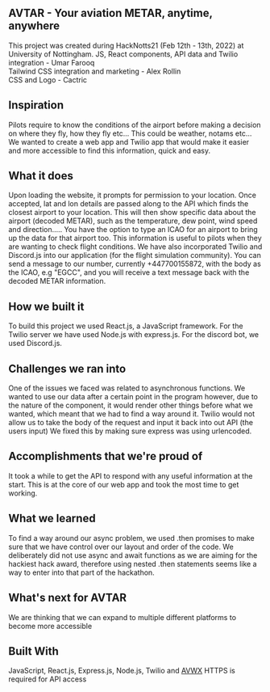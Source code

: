 ## AVTAR - Your aviation METAR, anytime, anywhere
This project was created during HackNotts21 (Feb 12th - 13th, 2022) at University of Nottingham.
JS, React components, API data and Twilio integration - Umar Farooq  
Tailwind CSS integration and marketing - Alex Rollin  
CSS and Logo - Cactric

## Inspiration

Pilots require to know the conditions of the airport before making a decision on where they fly, how they fly etc... This could be weather, notams etc... We wanted to create a web app and Twilio app that would make it easier and more accessible to find this information, quick and easy.

## What it does

Upon loading the website, it prompts for permission to your location. Once accepted, lat and lon details are passed along to the API which finds the closest airport to your location. This will then show specific data about the airport (decoded METAR), such as the temperature, dew point, wind speed and direction..... You have the option to type an ICAO for an airport to bring up the data for that airport too. This information is useful to pilots when they are wanting to check flight conditions. We have also incorporated Twilio and Discord.js into our application (for the flight simulation community). You can send a message to our number, currently +447700155872, with the body as the ICAO, e.g "EGCC", and you will receive a text message back with the decoded METAR information.

## How we built it

To build this project we used React.js, a JavaScript framework. For the Twilio server we have used Node.js with express.js. For the discord bot, we used Discord.js.

## Challenges we ran into

One of the issues we faced was related to asynchronous functions. We wanted to use our data after a certain point in the program however, due to the nature of the component, it would render other things before what we wanted, which meant that we had to find a way around it. Twilio would not allow us to take the body of the request and input it back into out API (the users input) We fixed this by making sure express was using urlencoded.

## Accomplishments that we're proud of

It took a while to get the API to respond with any useful information at the start. This is at the core of our web app and took the most time to get working.

## What we learned

To find a way around our async problem, we used .then promises to make sure that we have control over our layout and order of the code. We deliberately did not use async and await functions as we are aiming for the hackiest hack award, therefore using nested .then statements seems like a way to enter into that part of the hackathon.

## What's next for AVTAR

We are thinking that we can expand to multiple different platforms to become more accessible

## Built With
JavaScript, React.js, Express.js, Node.js, Twilio and [AVWX](https://avwx.docs.apiary.io/#)
HTTPS is required for API access